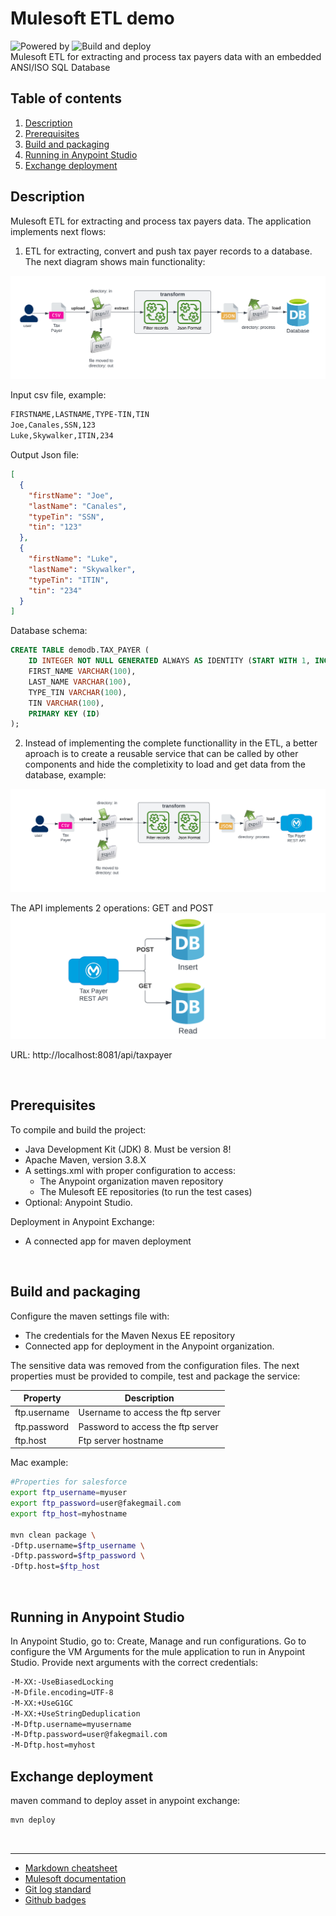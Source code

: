 # Mulesoft ETL demo
![Powered by](https://img.shields.io/badge/Powered%20by-Mulesoft-blue.svg)
  ![Build and deploy](https://github.com/jpontdia/mule-micorp-customer-sapi/actions/workflows/build.yml/badge.svg)
<br>
Mulesoft ETL for extracting and process tax payers data with an embedded ANSI/ISO SQL Database 
  
## Table of contents
1. [Description](#description)
1. [Prerequisites](#prerequisites) 
1. [Build and packaging](#build-and-packaging)
1. [Running in Anypoint Studio](#running-in-anypoint-studio)
1. [Exchange deployment](#exchange-deployment)

## Description  
Mulesoft ETL for extracting and process tax payers data. The application implements next flows:
1. ETL for extracting, convert and push tax payer records to a database. The next diagram shows main functionality:

![etl](docs/etl-taxpayer.png)

Input csv file, example:

```bash
FIRSTNAME,LASTNAME,TYPE-TIN,TIN
Joe,Canales,SSN,123
Luke,Skywalker,ITIN,234
```

Output Json file:
```json
[
  {
    "firstName": "Joe",
    "lastName": "Canales",
    "typeTin": "SSN",
    "tin": "123"
  },
  {
    "firstName": "Luke",
    "lastName": "Skywalker",
    "typeTin": "ITIN",
    "tin": "234"
  }
]
```

Database schema:

```sql
CREATE TABLE demodb.TAX_PAYER (
	ID INTEGER NOT NULL GENERATED ALWAYS AS IDENTITY (START WITH 1, INCREMENT BY 1),
	FIRST_NAME VARCHAR(100),
	LAST_NAME VARCHAR(100),
	TYPE_TIN VARCHAR(100),
	TIN VARCHAR(100),
	PRIMARY KEY (ID)
);
```

2. Instead of implementing the complete functionallity in the ETL, a better aproach is to create a reusable service that can be called by other components and hide the completixity to load and get data from the database, example:

![reusable](docs/reusability.png)


The API implements 2 operations: GET and POST 
![api](docs/api.png)

URL: http://localhost:8081/api/taxpayer

<br>
 
## Prerequisites
To compile and build the project:

 - Java Development Kit (JDK) 8. Must be version 8!
 - Apache Maven, version 3.8.X
 - A settings.xml with proper configuration to access:
   - The Anypoint organization maven repository
   - The Mulesoft EE repositories (to run the test cases)
 - Optional: Anypoint Studio.

Deployment in Anypoint Exchange:

 - A connected app for maven deployment

<br>

## Build and packaging

Configure the maven settings file with:
 - The credentials for the Maven Nexus EE repository
 - Connected app for deployment in the Anypoint organization.

The sensitive data was removed from the configuration files. The next properties must be provided to compile, test and package the service:

| Property    | Description |
| ----------- | ----------- |
| ftp.username | Username to access the ftp server |
| ftp.password | Password to access the ftp server |
| ftp.host | Ftp server hostname |

Mac example: 

```bash
#Properties for salesforce
export ftp_username=myuser
export ftp_password=user@fakegmail.com
export ftp_host=myhostname

mvn clean package \
-Dftp.username=$ftp_username \
-Dftp.password=$ftp_password \
-Dftp.host=$ftp_host
```

<br>

## Running in Anypoint Studio

In Anypoint Studio, go to: Create, Manage and run configurations. Go to configure the VM Arguments for the mule application to run in Anypoint Studio. Provide next arguments with the correct credentials:
```bash
-M-XX:-UseBiasedLocking 
-M-Dfile.encoding=UTF-8 
-M-XX:+UseG1GC 
-M-XX:+UseStringDeduplication
-M-Dftp.username=myusername
-M-Dftp.password=user@fakegmail.com
-M-Dftp.host=myhost
```

## Exchange deployment
maven command to deploy asset in anypoint exchange:


```bash 
mvn deploy
```

<br>

---
- [Markdown cheatsheet](https://github.com/adam-p/markdown-here/wiki/Markdown-Cheatsheet)
- [Mulesoft documentation](https://docs.mulesoft.com/general/)
- [Git log standard](https://github.com/ahmadawais/Emoji-Log)
- [Github badges](https://badgen.net/github)